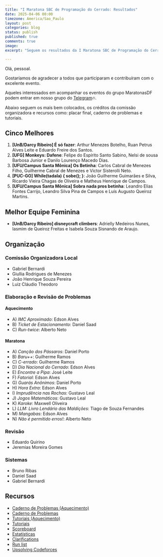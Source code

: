 ```yaml
---
title: "I Maratona SBC de Programação do Cerrado: Resultados"
date: 2025-04-06 00:00
timezone: America/Sao_Paulo
layout: post
categories: blog
status: publish
published: true
comments: true
image:
excerpt: "Seguem os resultados da I Maratona SBC de Programação do Cerrado"

---
```


Olá, pessoal.

Gostaríamos de agradecer a todos que participaram e contribuíram com o excelente evento.

Aqueles interessados em acompanhar os eventos do grupo MaratonasDF podem entrar
em nosso grupo do [Telegram](https://t.me/maratonasdf)🔥.

Abaixo seguem os mais bem colocados, os créditos da comissão organizadora e recursos como: placar final, caderno de problemas e tutoriais.

## Cinco Melhores

1. **[UnB/Darcy Ribeiro] É só fazer**: Arthur Menezes Botelho, Ruan Petrus Alves Leite e Eduardo Freire dos Santos.
2. **[UFG] Monkeys: Dafene**: Felipe do Espírito Santo Sabino, Nelsi de sousa Barbosa Junior e  Danilo Lourenço Macedo Dias.
3. **[UFU/Campus Santa Mônica] Os Betinha**: Carlos Cabral de Menezes Filho, Guilherme Cabral de Menezes e Victor Sisterolli Neto.
4. **[PUC-GO] While(tadala) { sobe(); }**: João Guilherme Guimarães e Silva, Ricardo Vieira Chagas de Oliveira e Matheus Henrique de Campos. 
5. **[UFU/Campus Santa Mônica] Sobra nada pros betinha**: Leandro Elias Fontes Carrijo, Leandro Silva Pina de Campos e Luís Augusto Queiroz Martins. 

## Melhor Equipe Feminina

- **[UnB/Darcy Ribeiro] disneycraft climbers**: Adrielly Medeiros Nunes, Iasmim de Queiroz Freitas e Isabela Souza Sisnando de Araujo.

## Organização

### Comissão Organizadora Local

- Gabriel Bernardi
- Giullia Rodrigues de Menezes
- João Henrique Souza Pereira
- Luiz Cláudio Theodoro

### Elaboração e Revisão de Problemas

#### Aquecimento

- A) *IMC Aproximado*: Edson Alves 
- B) *Ticket de Estacionamento*: Daniel Saad
- C) *Run-twice*: Alberto Neto

#### Maratona 

- A) *Canção dos Pássaros*: Daniel Porto
- B) *Baru++*: Guilherme Ramos
- C) *C-errado*: Guilherme Ramos
- D) *Dia Nacional do Cerrado*: Edson Alves
- E) *Encontre a Pipa*: José Leite
- F) *Fatorial*: Edson Alves
- G) *Guarás Anônimos*: Daniel Porto
- H) *Hora Extra*: Edson Alves
- I) *Imprudência nas Rochas*: Gustavo Leal
- J) *Jogos Matemáticos*: Gustavo Leal
- K) *Karoke*: Maxwell Oliveira
- L) *LLM: Livro Lendário das Maldições*: Tiago de Souza Fernandes
- M) *Mangabas*: Edson Alves
- N) *Não é permitido erros!*: Alberto Neto

### Revisão

- Eduardo Quirino
- Jeremias Moreira Gomes

### Sistemas

- Bruno Ribas
- Daniel Saad
- Gabriel Bernardi


## Recursos

- [Caderno de Problemas (Aquecimento)]({{site.url}}/assets/1-mdp-cerrado/caderno-1-mdp-cerrado-aquecimento.pdf)
- [Caderno de Problemas]({{site.url}}/assets/1-mdp-cerrado/caderno-1-mdp-cerrado.pdf)
- [Tutoriais (Aquecimento)]({{site.url}}/assets/1-mdp-cerrado/tutoriais-1-mdp-cerrado-aquecimento.pdf)
- [Tutoriais]({{site.url}}/assets/1-mdp-cerrado/tutoriais-1-mdp-cerrado.pdf)
- [Scoreboard]({{site.url}}/assets/1-mdp-cerrado/scoreboard-oficial.html)
- [Estatísticas]({{site.url}}/assets/1-mdp-cerrado/estatisticas.html)
- [Clarifications]({{site.url}}/assets/1-mdp-cerrado/clarifications.html)
- [Run list]({{site.url}}/assets/12-mdp-unb/runlist.html)
- [Upsolving Codeforces](https://codeforces.com/group/btcK4I5D5f/contest/601720)